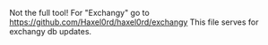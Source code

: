 Not the full tool!
For "Exchangy" go to https://github.com/Haxel0rd/haxel0rd/exchangy 
This file serves for exchangy db updates.


